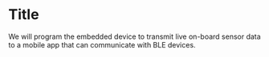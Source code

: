 # Title





We will program the embedded device to transmit live on-board sensor data to a mobile app that can communicate with BLE devices.
